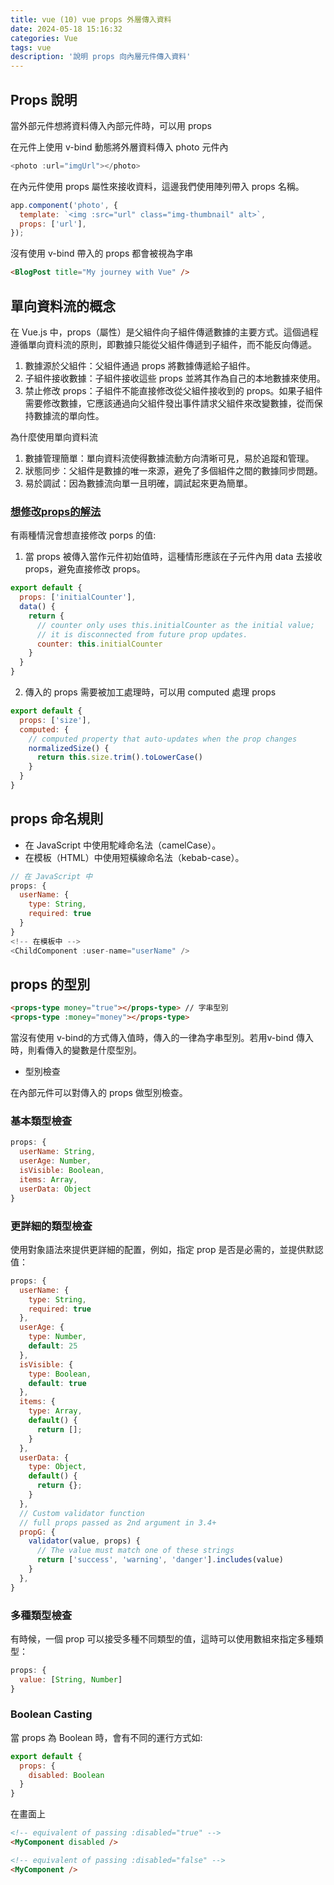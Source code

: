 ```yaml
---
title: vue (10) vue props 外層傳入資料
date: 2024-05-18 15:16:32
categories: Vue
tags: vue
description: '說明 props 向內層元件傳入資料'
---
```


## Props 說明

當外部元件想將資料傳入內部元件時，可以用 props

在元件上使用 v-bind 動態將外層資料傳入 photo 元件內

``` js
<photo :url="imgUrl"></photo>
```

在內元件使用 props 屬性來接收資料，這邊我們使用陣列帶入 props 名稱。

``` js
app.component('photo', {
  template: `<img :src="url" class="img-thumbnail" alt>`,
  props: ['url'],
});
```

沒有使用 v-bind 帶入的 props 都會被視為字串

``` html
<BlogPost title="My journey with Vue" />
```

## 單向資料流的概念

在 Vue.js 中，props（屬性）是父組件向子組件傳遞數據的主要方式。這個過程遵循單向資料流的原則，即數據只能從父組件傳遞到子組件，而不能反向傳遞。

1. 數據源於父組件：父組件通過 props 將數據傳遞給子組件。
2. 子組件接收數據：子組件接收這些 props 並將其作為自己的本地數據來使用。
3. 禁止修改 props：子組件不能直接修改從父組件接收到的 props。如果子組件需要修改數據，它應該通過向父組件發出事件請求父組件來改變數據，從而保持數據流的單向性。

為什麼使用單向資料流

1. 數據管理簡單：單向資料流使得數據流動方向清晰可見，易於追蹤和管理。
2. 狀態同步：父組件是數據的唯一來源，避免了多個組件之間的數據同步問題。
3. 易於調試：因為數據流向單一且明確，調試起來更為簡單。

### [想修改props的解法](https://vuejs.org/guide/components/props.html#one-way-data-flow)

有兩種情況會想直接修改 porps 的值:

1. 當 props 被傳入當作元件初始值時，這種情形應該在子元件內用 data 去接收 props，避免直接修改 props。

``` js
export default {
  props: ['initialCounter'],
  data() {
    return {
      // counter only uses this.initialCounter as the initial value;
      // it is disconnected from future prop updates.
      counter: this.initialCounter
    }
  }
}
```

2. 傳入的 props 需要被加工處理時，可以用 computed 處理 props

``` js
export default {
  props: ['size'],
  computed: {
    // computed property that auto-updates when the prop changes
    normalizedSize() {
      return this.size.trim().toLowerCase()
    }
  }
}
```

## props 命名規則

- 在 JavaScript 中使用駝峰命名法（camelCase）。
- 在模板（HTML）中使用短橫線命名法（kebab-case）。

``` js
// 在 JavaScript 中
props: {
  userName: {
    type: String,
    required: true
  }
}
<!-- 在模板中 -->
<ChildComponent :user-name="userName" />
```

## props 的型別

``` html
<props-type money="true"></props-type> // 字串型別
<props-type :money="money"></props-type>
```

當沒有使用 v-bind的方式傳入值時，傳入的一律為字串型別。若用v-bind 傳入時，則看傳入的變數是什麼型別。

- 型別檢查

在內部元件可以對傳入的 props 做型別檢查。

### 基本類型檢查

``` js
props: {
  userName: String,
  userAge: Number,
  isVisible: Boolean,
  items: Array,
  userData: Object
}
```

### 更詳細的類型檢查

使用對象語法來提供更詳細的配置，例如，指定 prop 是否是必需的，並提供默認值：

``` js
props: {
  userName: {
    type: String,
    required: true
  },
  userAge: {
    type: Number,
    default: 25
  },
  isVisible: {
    type: Boolean,
    default: true
  },
  items: {
    type: Array,
    default() {
      return [];
    }
  },
  userData: {
    type: Object,
    default() {
      return {};
    }
  },
  // Custom validator function
  // full props passed as 2nd argument in 3.4+
  propG: {
    validator(value, props) {
      // The value must match one of these strings
      return ['success', 'warning', 'danger'].includes(value)
    }
  },
}
```

### 多種類型檢查

有時候，一個 prop 可以接受多種不同類型的值，這時可以使用數組來指定多種類型：

``` js
props: {
  value: [String, Number]
}
```

### Boolean Casting

當 props 為 Boolean 時，會有不同的運行方式如:

``` js
export default {
  props: {
    disabled: Boolean
  }
}
```

在畫面上

``` html
<!-- equivalent of passing :disabled="true" -->
<MyComponent disabled />

<!-- equivalent of passing :disabled="false" -->
<MyComponent />
```

